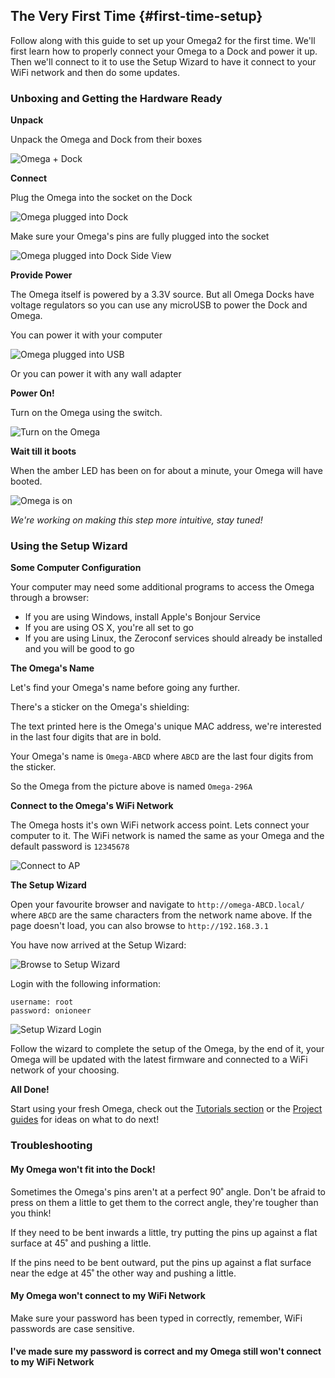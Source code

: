 ## The Very First Time {#first-time-setup}

Follow along with this guide to set up your Omega2 for the first time. We'll first learn how to properly connect your Omega to a Dock and power it up. Then we'll connect to it to use the Setup Wizard to have it connect to your WiFi network and then do some updates.

<!-- Second sentence above is awkward -->
<!-- LAZAR: include case where there is no dock -->


<!-- Prepare the Hardware -->

### Unboxing and Getting the Hardware Ready

**Unpack**

Unpack the Omega and Dock from their boxes

![Omega + Dock](https://raw.githubusercontent.com/OnionIoT/tree/master/Omega2/Documentation/Get-Started/img/unbox-1-omega-with-dock.jpg "Omega + Dock")

**Connect**

Plug the Omega into the socket on the Dock

![Omega plugged into Dock](https://raw.githubusercontent.com/OnionIoT/tree/master/Omega2/Documentation/Get-Started/img/unbox-2-omega-on-dock.jpg "Omega Plugged into Dock")

Make sure your Omega's pins are fully plugged into the socket

![Omega plugged into Dock Side View](https://raw.githubusercontent.com/OnionIoT/tree/master/Omega2/Documentation/Get-Started/img/unbox-3-omega-on-dock-side.jpg)

**Provide Power**

The Omega itself is powered by a 3.3V source. But all Omega Docks have voltage regulators so you can use any microUSB to power the Dock and Omega.

<!-- ADD THIS: Plug a microUSB into your Omega -->
<!-- ADD PHOTO -->

You can power it with your computer

![Omega plugged into USB](https://raw.githubusercontent.com/OnionIoT/tree/master/Omega2/Documentation/Get-Started/img/unbox-4-omega-provide-power.jpg "Omega plugged into USB")

Or you can power it with any wall adapter

<!-- include image of wall adapter -->

**Power On!**

Turn on the Omega using the switch.

![Turn on the Omega](https://raw.githubusercontent.com/OnionIoT/tree/master/Omega2/Documentation/Get-Started/img/unbox-5-omega-switched-on.jpg "Turn on the Omega")

**Wait till it boots**

When the amber LED has been on for about a minute, your Omega will have booted.

![Omega is on](https://raw.githubusercontent.com/OnionIoT/tree/master/Omega2/Documentation/Get-Started/img/unbox-6-omega-led-detail.jpg "Omega is on")

*We're working on making this step more intuitive, stay tuned!*

<!-- LAZAR: need to fix Omega LED in the firmware, when fixed, make sure to give time estimate for how long boot takes -->


<!-- GUI SETUP -->

### Using the Setup Wizard

**Some Computer Configuration**

Your computer may need some additional programs to access the Omega through a browser:
* If you are using Windows, install Apple's Bonjour Service
* If you are using OS X, you're all set to go
* If you are using Linux, the Zeroconf services should already be installed and you will be good to go

**The Omega's Name**

Let's find your Omega's name before going any further.

There's a sticker on the Omega's shielding:

<!-- Need image of production omega here -->

The text printed here is the Omega's unique MAC address, we're interested in the last four digits that are in bold.

Your Omega's name is `Omega-ABCD` where `ABCD` are the last four digits from the sticker.

So the Omega from the picture above is named `Omega-296A`


**Connect to the Omega's WiFi Network**

The Omega hosts it's own WiFi network access point. Lets connect your computer to it. The WiFi network is named the same as your Omega and the default password is `12345678`

![Connect to AP](https://raw.githubusercontent.com/OnionIoT/tree/master/Omega2/Documentation/Get-Started/img/setup-1-connect-to-wifi.png "Connect to AP")


**The Setup Wizard**

Open your favourite browser and navigate to `http://omega-ABCD.local/` where `ABCD` are the same characters from the network name above. If the page doesn't load, you can also browse to `http://192.168.3.1`

You have now arrived at the Setup Wizard:

![Browse to Setup Wizard](https://raw.githubusercontent.com/OnionIoT/tree/master/Omega2/Documentation/Get-Started/img/setup-2-wizard-start.png "Browse to Setup Wizard")

Login with the following information:
```
username: root
password: onioneer
```

![Setup Wizard Login](https://raw.githubusercontent.com/OnionIoT/tree/master/Omega2/Documentation/Get-Started/img/setup-3-wizard-login.png "Browse to Setup Wizard")

Follow the wizard to complete the setup of the Omega, by the end of it, your Omega will be updated with the latest firmware and connected to a WiFi network of your choosing.

**All Done!**

Start using your fresh Omega, check out the [Tutorials section](./Tutorials/Contents) or the [Project guides](./Projects/Contents) for ideas on what to do next!

<!-- TODO: fix the links above when the content is available -->


### Troubleshooting

#### My Omega won't fit into the Dock!

Sometimes the Omega's pins aren't at a perfect 90˚ angle. Don't be afraid to press on them a little to get them to the correct angle, they're tougher than you think!

If they need to be bent inwards a little, try putting the pins up against a flat surface at 45˚ and pushing a little.

<!-- IMAGE OF THIS ACTION -->

If the pins need to be bent outward, put the pins up against a flat surface near the edge at 45˚ the other way and pushing a little.

<!-- IMAGE OF THIS ACTION -->

#### My Omega won't connect to my WiFi Network

Make sure your password has been typed in correctly, remember, WiFi passwords are case sensitive.

#### I've made sure my password is correct and my Omega still won't connect to my WiFi Network

<!-- explanation regarding Omega's IP address -->
